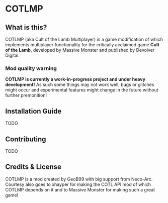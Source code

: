# COTLMP
## What is this?
COTLMP (aka Cult of the Lamb Multiplayer) is a game modification of which implements multiplayer functionality for the critically acclaimed game **Cult of the Lamb**, developed by Massive Monster and published by Devolver Digital.

### Mod quality warning
**COTLMP is currently a work-in-progress project and under heavy development!** As such some things may not work well, bugs or glitches might occur and experimental features might change in the future without further premonition!

## Installation Guide
TODO

## Contributing
TODO

## Credits & License
COTLMP is a mod created by GeoB99 with big support from Neco-Arc. Courtesy also goes to xhayper for making the COTL API mod of which COTLMP depends on it and to Massive Monster for making such a great game!
